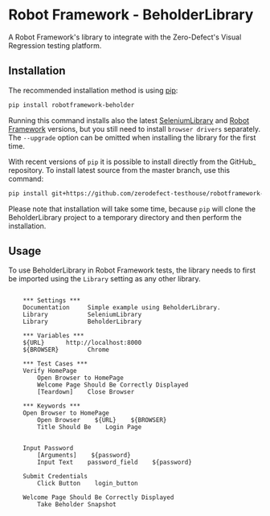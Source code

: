 # Robot Framework - BeholderLibrary

A Robot Framework's library to integrate with the Zero-Defect's Visual Regression testing platform.


## Installation

The recommended installation method is using [pip](http://pip-installer.org/):

```sh
pip install robotframework-beholder
```

Running this command installs also the latest [SeleniumLibrary](https://github.com/robotframework/SeleniumLibrary) and [Robot Framework](https://robotframework.org)
versions, but you still need to install `browser drivers` separately.
The `--upgrade` option can be omitted when installing the library for the
first time.

With recent versions of `pip` it is possible to install directly from the
GitHub_ repository. To install latest source from the master branch, use
this command:
```sh
pip install git+https://github.com/zerodefect-testhouse/robotframework-BeholderLibrary.git
```
Please note that installation will take some time, because `pip` will
clone the BeholderLibrary project to a temporary directory and then
perform the installation.


## Usage

To use BeholderLibrary in Robot Framework tests, the library needs to
first be imported using the `Library` setting as any other library.

```robot

    *** Settings ***
    Documentation     Simple example using BeholderLibrary.
    Library           SeleniumLibrary
    Library           BeholderLibrary

    *** Variables ***
    ${URL}      http://localhost:8000
    ${BROWSER}        Chrome

    *** Test Cases ***
    Verify HomePage
        Open Browser to HomePage
        Welcome Page Should Be Correctly Displayed
        [Teardown]    Close Browser

    *** Keywords ***
    Open Browser to HomePage
        Open Browser    ${URL}    ${BROWSER}
        Title Should Be    Login Page


    Input Password
        [Arguments]    ${password}
        Input Text    password_field    ${password}

    Submit Credentials
        Click Button    login_button

    Welcome Page Should Be Correctly Displayed
        Take Beholder Snapshot 
```
